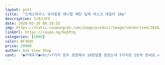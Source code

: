 ```yaml
---
layout: post 
title:  "드레스하우스 유아동용 애니멀 패턴 입체 마스크 데일리 10p" 
description: 드레스하우 ..
date: 2020-02-26 06:10:55 
img: https://static.coupangcdn.com/image/product/image/vendoritem/2018/02/19/3526624726/25250197-c54c-4208-9aee-fee124d94324.jpg 
linkUrl: https://coupa.ng/bq5Pzq 
categories: [1005] 
color: BF360C 
price: 29900 
author: Ask View Shop 
cont:  "●구매후기●<br/>7가지 모두 포함해서 10장일줄 알았는데 5가지로 2장씩 왔네요.<br/> 마감상태가 좀 기대에 못미치는거 같아요.<br/> 같은 가격에 스카프빕이 더 가성비 좋네요.<br/><br/>랜덤이래서 저도 7개 오고 3개가 똑같은거 오는줄 알았는데, 두장씩 같은게 왔네요~<br/>손빨래 했는데 그대로에요.<br/> 면도 괜찮고 40개월.<br/> 7세 두 아이 나눠 줄려고 샀는데.<br/> 똑같은 모양으로 2개씩 왔네요.<br/> 사이즈도 미묘하게 틀려서 딱이에요ㅋ<br/>실밥처리가 깔끔하지 않은건 있지만 그런것쯤이야 쪽가위로 싹뚝~~~<br/>오히려 남매라 싸우지 않고 각각 하나씩 해줄수 있어 좋네요.<br/>^^<br/>캐릭터 때문인지 아이도 넘 좋아해요~<br/>7가지 모두 포함해서 10장일줄 알았는데 5가지로 2장씩 왔네요.<br/> 마감상태가 좀 기대에 못미치는거 같아요.<br/> 같은 가격에 스카프빕이 더 가성비 좋네요.<br/><br/>랜덤이래서 저도 7개 오고 3개가 똑같은거 오는줄 알았는데, 두장씩 같은게 왔네요~<br/>손빨래 했는데 그대로에요.<br/> 면도 괜찮고 40개월.<br/> 7세 두 아이 나눠 줄려고 샀는데.<br/> 똑같은 모양으로 2개씩 왔네요.<br/> 사이즈도 미묘하게 틀려서 딱이에요ㅋ<br/>실밥처리가 깔끔하지 않은건 있지만 그런것쯤이야 쪽가위로 싹뚝~~~<br/>오히려 남매라 싸우지 않고 각각 하나씩 해줄수 있어 좋네요.<br/>^^<br/>캐릭터 때문인지 아이도 넘 좋아해요~<br/>" 
---
```

